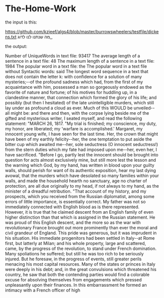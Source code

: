 # The-Home-Work

the input is this:

https://github.com/kzjeef/algs4/blob/master/burrowswheelers/testfile/dickens.txt
מה שנתנו לנו לדוג,,

the output:

Number of UniqueWords in text file: 93417
The average length of a sentence in a text file: 48
The maximum length of a sentence in a text file: 1984
The popular word in a text file: the
The popular word in a text file without Syntactic words: said
The longest word sequence in a text that does not contain the letter k: with confidence for a solution of many mysteries;--of the profound sadness which had, from the first of my acquaintance with him, possessed a man so gorgeously endowed as the favorite of nature and fortune; of his motives for huddling up, in a clandestine manner, that connection which formed the glory of his life; and possibly (but then I hesitated) of the late unintelligible murders, which still lay under as profound a cloud as ever. Much of this WOULD be unveiled-- all might be: and there and then, with the corpse lying beside me of the gifted and mysterious writer, I seated myself, and read the following statement: "MARCH 26, 1817. "My trial is finished; my conscience, my duty, my honor, are liberated; my 'warfare is accomplished.' Margaret, my innocent young wife, I have seen for the last time. Her, the crown that might have been of my earthly felicity--her, the one temptation to put aside the bitter cup which awaited me--her, sole seductress (O innocent seductress!) from the stern duties which my fate had imposed upon me--her, even her, I have sacrificed. "Before I go, partly lest the innocent should be brought into question for acts almost exclusively mine, but still more lest the lesson and the warning which God, by my hand, has written in blood upon your guilty walls, should perish for want of its authentic exposition, hear my last dying avowal, that the murders which have desolated so many families within your walls, and made the household hearth no sanctuary, age no charter of protection, are all due originally to my head, if not always to my hand, as the minister of a dreadful retribution. "That account of my history, and my prospects, which you received from the Russian diplomatist, among some errors of little importance, is essentially correct. My father was not so immediately connected with English blood as is there represented. However, it is true that he claimed descent from an English family of even higher distinction than that which is assigned in the Russian statement. He was proud of this English descent, and the more so as the war with revolutionary France brought out more prominently than ever the moral and civil grandeur of England. This pride was generous, but it was imprudent in his situation. His immediate progenitors had been settled in Italy--at Rome first, but latterly at Milan; and his whole property, large and scattered, came, by the progress of the revolution, to stand under French domination. Many spoliations he suffered; but still he was too rich to be seriously injured. But he foresaw, in the progress of events, still greater perils menacing his most capital resources. Many of the states or princes in Italy were deeply in his debt; and, in the great convulsions which threatened his country, he saw that both the contending parties would find a colorable excuse for absolving themselves from engagements which pressed unpleasantly upon their finances. In this embarrassment he formed an intimacy with a French officer of high

